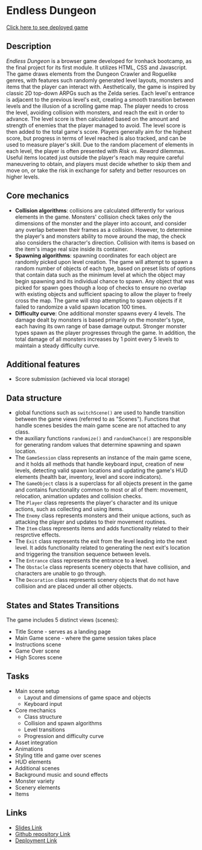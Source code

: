 # Endless Dungeon

[Click here to see deployed game](https://amva93n.github.io/EndlessDungeon/)

## Description
_Endless Dungeon_ is a browser game developed for Ironhack bootcamp, as the final project for its first module. It utilizes HTML, CSS and Javascript.
The game draws elements from the Dungeon Crawler and Roguelike genres, with features such randomly generated level layouts, monsters and items that the player can interact with.
Aesthetically, the game is inspired by classic 2D top-down ARPGs such as the Zelda series.
Each level's entrance is adjacent to the previous level's exit, creating a smooth transition between levels and the illusion of a scrolling game map. 
The player needs to cross the level, avoiding collision with monsters, and reach the exit in order to advance. The level score is then calculated based on the amount and strength of enemies that the player managed to avoid. The level score is then added to the total game's score.
Players generally aim for the highest score, but progress in terms of level reached is also tracked, and can be used to measure player's skill.
Due to the random placement of elements in each level, the player is often presented with _Risk vs. Reward_ dilemmas. Useful items located just outside the player's reach may require careful maneuvering to obtain, and players must decide whether to skip them and move on, or take the risk in exchange for safety and better resources on higher levels.


## Core mechanics
- **Collision algorithms**: collisions are calculated differently for various elements in the game. Monsters' collision check takes only the dimensions of the monster and the player into account, and consider any overlap between their frames as a collision. However, to determine the player's and monsters ability to move around the map, the check also considers the character's direction. Collision with items is based on the item's image real size inside its container. 
- **Spawning algorithms**: spawning coordinates for each object are randomly picked upon level creation. The game will attempt to spawn a random number of objects of each type, based on preset lists of options that contain data such as the minimum level at which the object may begin spawning and its individual chance to spawn. Any object that was picked for spawn goes though a loop of checks to ensure no overlap with existing objects and sufficient spacing to allow the player to freely cross the map. The game will stop attempting to spawn objects if it failed to randomize a valid spawn location 100 times.
- **Difficulty curve**: One additional monster spawns every 4 levels. The damage dealt by monsters is based primarily on the monster's type, each having its own range of base damage output. Stronger monster types spawn as the player progresses through the game. In addition, the total damage of all monsters increases by 1 point every 5 levels to maintain a steady difficulty curve.


## Additional features
- Score submission (achieved via local storage)


## Data structure
- global functions such as `switchScene()` are used to handle transition between the game views (referred to as "Scenes"). Functions that handle scenes besides the main game scene are not attached to any class.
- the auxiliary functions `randomize()` and `randomChance()` are responsible for generating random values that determine spawning and spawn location.
- The `GameSession` class represents an instance of the main game scene, and it holds all methods that handle keyboard input, creation of new levels, detecting valid spawn locations and updating the game's HUD elements (health bar, inventory, level and score indicators).   
- The `GameObject` class is a superclass for all objects present in the game and contains functionality common to most or all of them: movement, relocation, animation updates and collision checks.
- The `Player` class represents the player's character and its unique actions, such as collecting and using items.
- The `Enemy` class represents monsters and their unique actions, such as attacking the player and updates to their movement routines.
- The `Item` class represents items and adds functionality related to their resprctive effects.
- The `Exit` class represents the exit from the level leading into the next level. It adds functionality related to generating the next exit's location and triggering the transition sequence between levels.
- The `Entrance` class represents the entrance to a level.
- The `Obstacle` class represents scenery objects that have collision, and characters are unable to go through.
- The `Decoration` class represents scenery objects that do not have collision and are placed under all other objects.

## States and States Transitions
The game includes 5 distinct views (scenes):
- Title Scene - serves as a landing page
- Main Game scene - where the game session takes place
- Instructions scene
- Game Over scene
- High Scores scene


## Tasks
- Main scene setup
  * Layout and dimensions of game space and objects
  * Keyboard input
- Core mechanics
  * Class structure
  * Collision and spawn algorithms
  * Level transitions
  * Progression and difficulty curve
- Asset integration
- Animations
- Styling title and game over scenes
- HUD elements
- Additional scenes
- Background music and sound effects
- Monster variety
- Scenery elements
- Items

## Links

- [Slides Link](http://slides.com)
- [Github repository Link](https://github.com/AmVa93n/EndlessDungeon)
- [Deployment Link](https://github.com/AmVa93n/EndlessDungeon/deployments)
